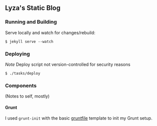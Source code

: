 ## Lyza's Static Blog

### Running and Building

Serve locally and watch for changes/rebuild:

    $ jekyll serve --watch

### Deploying

*Note* Deploy script not version-controlled for security reasons

    $ ./tasks/deploy

### Components

(Notes to self, mostly)

#### Grunt

I used `grunt-init` with the basic [gruntfile](https://github.com/gruntjs/grunt-init-gruntfile) template to init my Grunt setup.